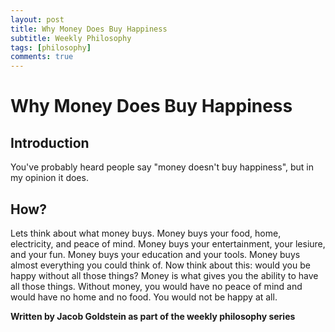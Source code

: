 ```yaml
---
layout: post
title: Why Money Does Buy Happiness
subtitle: Weekly Philosophy
tags: [philosophy]
comments: true
---
```

# Why Money Does Buy Happiness

## Introduction

You've probably heard people say "money doesn't buy happiness", but in my opinion it does.

## How?

Lets think about what money buys. Money buys your food, home, electricity, and peace of mind. Money buys your entertainment, your lesiure, and your fun. Money buys your education and your tools. Money buys almost everything you could think of. Now think about this: would you be happy without all those things? Money is what gives you the ability to have all those things. Without money, you would have no peace of mind and would have no home and no food. You would not be happy at all. 

**Written by Jacob Goldstein as part of the weekly philosophy series**
